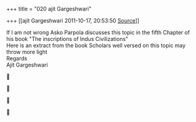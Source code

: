 +++
title = "020 ajit Gargeshwari"

+++
[[ajit Gargeshwari	2011-10-17, 20:53:50 [Source](https://groups.google.com/g/samskrita/c/12xCfSQTzHU)]]



If I am not wrong Asko Parpola discusses this topic in the fifth Chapter of his book "The inscriptions of Indus Civilizations"  
Here is an extract from the book Scholars well versed on this topic may throw more light  
Regards  
Ajit Gargeshwari  
  
  
  









